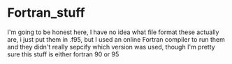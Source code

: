 # Fortran_stuff
I'm going to be honest here, I have no idea what file format these actually are, i just put them in .f95, but I used an online Fortran compiler to run them and they didn't really sepcify which version was used, though I'm pretty sure this stuff is either fortran 90 or 95
